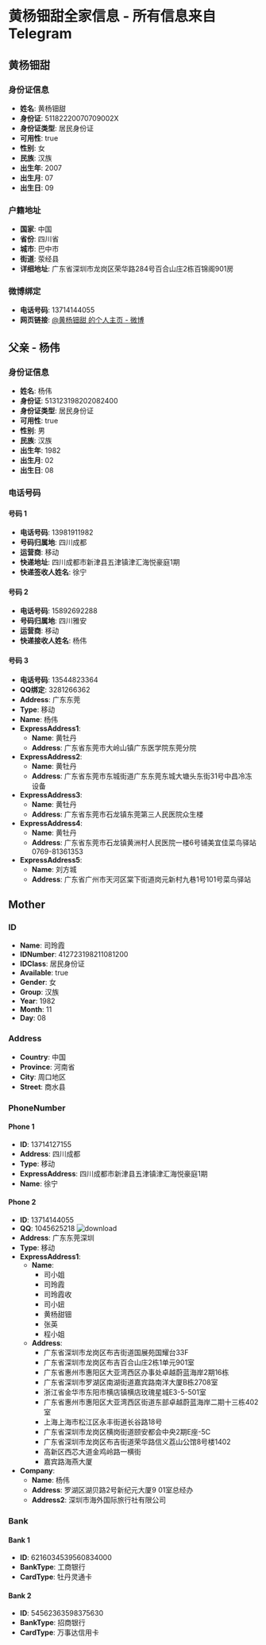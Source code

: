 # 黄杨钿甜全家信息 - 所有信息来自Telegram

## 黄杨钿甜
### 身份证信息
- **姓名**: 黄杨钿甜
- **身份证**: 51182220070709002X
- **身份证类型**: 居民身份证
- **可用性**: true
- **性别**: 女
- **民族**: 汉族
- **出生年**: 2007
- **出生月**: 07
- **出生日**: 09

### 户籍地址
- **国家**: 中国
- **省份**: 四川省
- **城市**: 巴中市
- **街道**: 荥经县
- **详细地址**: 广东省深圳市龙岗区荣华路284号百合山庄2栋百锦阁901房

### 微博绑定
- **电话号码**: 13714144055
- **网页链接**: <a href=https://weibo.com/u/5077791396>@黄杨钿甜 的个人主页 - 微博</a>

## 父亲 - 杨伟
### 身份证信息
- **姓名**: 杨伟
- **身份证**: 513123198202082400
- **身份证类型**: 居民身份证
- **可用性**: true
- **性别**: 男
- **民族**: 汉族
- **出生年**: 1982
- **出生月**: 02
- **出生日**: 08

### 电话号码
#### 号码 1
- **电话号码**: 13981911982
- **号码归属地**: 四川成都
- **运营商**: 移动
- **快递地址**: 四川成都市新津县五津镇津汇海悦豪庭1期
- **快递签收人姓名**: 徐宁

#### 号码 2
- **电话号码**: 15892692288
- **号码归属地**: 四川雅安
- **运营商**: 移动
- **快递接收人姓名**: 杨伟

#### 号码 3
- **电话号码**: 13544823364
- **QQ绑定**: 3281266362
- **Address**: 广东东莞
- **Type**: 移动
- **Name**: 杨伟
- **ExpressAddress1**:
  - **Name**: 黄牡丹
  - **Address**: 广东省东莞市大岭山镇广东医学院东莞分院
- **ExpressAddress2**:
  - **Name**: 黄牡丹
  - **Address**: 广东省东莞市东城街道广东东莞东城大塘头东街31号中昌冷冻设备
- **ExpressAddress3**:
  - **Name**: 黄牡丹
  - **Address**: 广东省东莞市石龙镇东莞第三人民医院众生楼
- **ExpressAddress4**:
  - **Name**: 黄牡丹
  - **Address**: 广东省东莞市石龙镇黄洲村人民医院一楼6号铺美宜佳菜鸟驿站0769-81361353
- **ExpressAddress5**:
  - **Name**: 刘方城
  - **Address**: 广东省广州市天河区棠下街道岗元新村九巷1号101号菜鸟驿站

## Mother
### ID
- **Name**: 司玲霞
- **IDNumber**: 412723198211081200
- **IDClass**: 居民身份证
- **Available**: true
- **Gender**: 女
- **Group**: 汉族
- **Year**: 1982
- **Month**: 11
- **Day**: 08

### Address
- **Country**: 中国
- **Province**: 河南省
- **City**: 周口地区
- **Street**: 商水县

### PhoneNumber
#### Phone 1
- **ID**: 13714127155
- **Address**: 四川成都
- **Type**: 移动
- **ExpressAddress**: 四川成都市新津县五津镇津汇海悦豪庭1期
- **Name**: 徐宁

#### Phone 2
- **ID**: 13714144055
- **QQ**: 1045625218
 ![download](https://github.com/user-attachments/assets/546c683e-2979-4546-9851-184c12b7ab05)
- **Address**: 广东东莞深圳
- **Type**: 移动
- **ExpressAddress1**:
  - **Name**: 
    - 司小姐
    - 司玲霞
    - 司玲霞收
    - 司小妞
    - 黄杨甜钿
    - 张英
    - 程小姐
  - **Address**: 
    - 广东省深圳市龙岗区布吉街道国展苑国耀台33F
    - 广东省深圳市龙岗区布吉百合山庄2栋1单元901室
    - 广东省惠州市惠阳区大亚湾西区办事处卓越蔚蓝海岸2期16栋
    - 广东省深圳市罗湖区南湖街道嘉宾路南洋大厦B栋2708室
    - 浙江省金华市东阳市横店镇横店玫瑰星城E3-5-501室
    - 广东省惠州市惠阳区大亚湾西区街道东部卓越蔚蓝海岸二期十三栋402室
    - 上海上海市松江区永丰街道长谷路18号
    - 广东省深圳市龙岗区横岗街道颐安都会中央2期E座-5C
    - 广东省深圳市龙岗区布吉街道荣华路信义荔山公馆8号楼1402
    - 高新区西芯大道金鸡岭路一横街
    - 嘉宾路海燕大厦
- **Company**:
  - **Name**: 杨伟
  - **Address**: 罗湖区湖贝路2号新纪元大厦9 01室总经办
  - **Address2**: 深圳市海外国际旅行社有限公司

### Bank
#### Bank 1
- **ID**: 6216034539560834000
- **BankType**: 工商银行
- **CardType**: 牡丹灵通卡

#### Bank 2
- **ID**: 54562363598375630
- **BankType**: 招商银行
- **CardType**: 万事达信用卡
